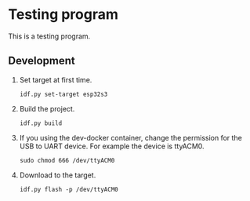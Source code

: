# Testing program

This is a testing program.



## Development

1. Set target at first time.

   ```
   idf.py set-target esp32s3
   ```



2. Build the project.

   ```
   idf.py build
   ```

      

3. If you using the dev-docker container, change the permission for the USB to UART device. For example the device is ttyACM0.
    ```
    sudo chmod 666 /dev/ttyACM0
    ```

    

4. Download to the target.

    ```
    idf.py flash -p /dev/ttyACM0
    ```

